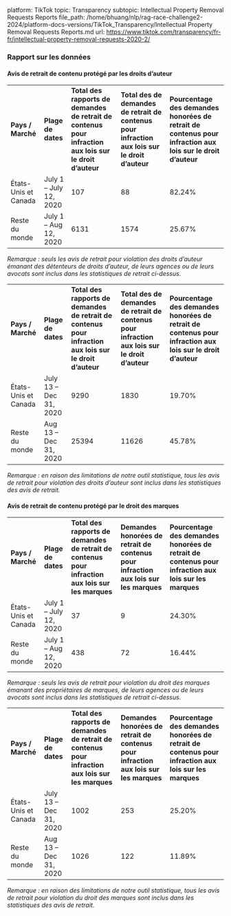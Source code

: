 platform: TikTok
topic: Transparency
subtopic: Intellectual Property Removal Requests Reports
file_path: /home/bhuang/nlp/rag-race-challenge2-2024/platform-docs-versions/TikTok_Transparency/Intellectual Property Removal Requests Reports.md
url: https://www.tiktok.com/transparency/fr-fr/intellectual-property-removal-requests-2020-2/


### Rapport sur les données

#### Avis de retrait de contenu protégé par les droits d’auteur

|     |     |     |     |     |
| --- | --- | --- | --- | --- |
| **Pays / Marché** | **Plage de dates** | **Total des rapports de demandes de retrait de contenus pour infraction aux lois sur le droit d’auteur** | **Total des de demandes de retrait de contenus pour infraction aux lois sur le droit d’auteur** | **Pourcentage des demandes honorées de retrait de contenus pour infraction aux lois sur le droit d’auteur** |
| États-Unis et Canada | July 1 – July 12, 2020 | 107 | 88  | 82.24% |
| Reste du monde | July 1 – Aug 12, 2020 | 6131 | 1574 | 25.67% |

_Remarque : seuls les avis de retrait pour violation des droits d’auteur émanant des détenteurs de droits d’auteur, de leurs agences ou de leurs avocats sont inclus dans les statistiques de retrait ci-dessus._

|     |     |     |     |     |
| --- | --- | --- | --- | --- |
| **Pays / Marché** | **Plage de dates** | **Total des rapports de demandes de retrait de contenus pour infraction aux lois sur le droit d’auteur** | **Total des de demandes de retrait de contenus pour infraction aux lois sur le droit d’auteur** | **Pourcentage des demandes honorées de retrait de contenus pour infraction aux lois sur le droit d’auteur** |
| États-Unis et Canada | July 13 – Dec 31, 2020 | 9290 | 1830 | 19.70% |
| Reste du monde | Aug 13 – Dec 31, 2020 | 25394 | 11626 | 45.78% |

_Remarque : en raison des limitations de notre outil statistique, tous les avis de retrait pour violation des droits d’auteur sont inclus dans les statistiques des avis de retrait._

#### Avis de retrait de contenu protégé par le droit des marques

|     |     |     |     |     |
| --- | --- | --- | --- | --- |
| **Pays / Marché** | **Plage de dates** | **Total des rapports de demandes de retrait de contenus pour infraction aux lois sur les marques** | **Demandes honorées de retrait de contenus pour infraction aux lois sur les marques** | **Pourcentage des demandes honorées de retrait de contenus pour infraction aux lois sur les marques** |
| États-Unis et Canada | July 1 – July 12, 2020 | 37  | 9   | 24.30% |
| Reste du monde | July 1 – Aug 12, 2020 | 438 | 72  | 16.44% |

_Remarque : seuls les avis de retrait pour violation du droit des marques émanant des propriétaires de marques, de leurs agences ou de leurs avocats sont inclus dans les statistiques de retrait ci-dessus._

|     |     |     |     |     |
| --- | --- | --- | --- | --- |
| **Pays / Marché** | **Plage de dates** | **Total des rapports de demandes de retrait de contenus pour infraction aux lois sur les marques** | **Demandes honorées de retrait de contenus pour infraction aux lois sur les marques** | **Pourcentage des demandes honorées de retrait de contenus pour infraction aux lois sur les marques** |
| États-Unis et Canada | July 13 – Dec 31, 2020 | 1002 | 253 | 25.20% |
| Reste du monde | Aug 13 – Dec 31, 2020 | 1026 | 122 | 11.89% |

_Remarque : en raison des limitations de notre outil statistique, tous les avis de retrait pour violation du droit des marques sont inclus dans les statistiques des avis de retrait._